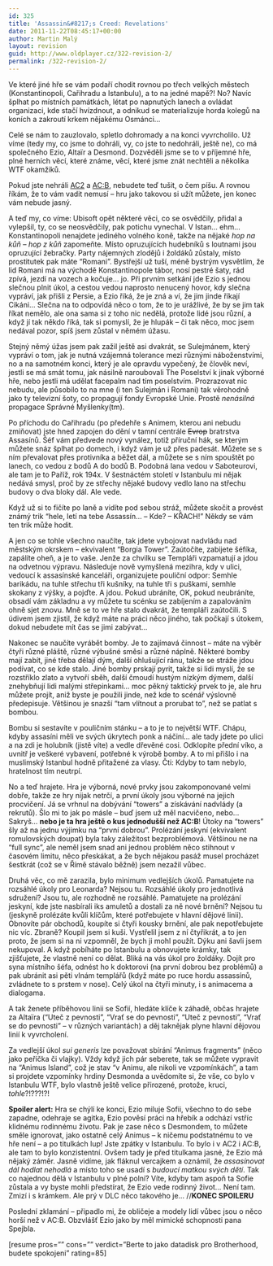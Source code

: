 ```yaml
---
id: 325
title: 'Assassin&#8217;s Creed: Revelations'
date: 2011-11-22T08:45:17+00:00
author: Martin Malý
layout: revision
guid: http://www.oldplayer.cz/322-revision-2/
permalink: /322-revision-2/
---
```

Ve které jiné hře se vám podaří chodit rovnou po třech velkých městech (Konstantinopoli, Cařihradu a Istanbulu), a to na jedné mapě?! No? Navíc šplhat po místních památkách, létat po napnutých lanech a ovládat organizaci, kde stačí hvízdnout, a odnikud se materializuje horda kolegů na koních a zakroutí krkem nějakému Osmánci&#8230;

Celé se nám to zauzlovalo, spletlo dohromady a na konci vyvrcholilo. Už víme (tedy my, co jsme to dohráli, vy, co jste to nedohráli, ještě ne), co má společného Ezio, Altaïr a Desmond. Dozvěděli jsme se to v příjemné hře, plné herních věcí, které známe, věcí, které jsme znát nechtěli a několika WTF okamžiků.

Pokud jste nehráli [AC2](http://www.oldplayer.cz/assassins-creed-ii) a [AC:B](http://www.oldplayer.cz/assassins-creed-brotherhood/), nebudete teď tušit, o čem píšu. A rovnou říkám, že to vám vadit nemusí &#8211; hru jako takovou si užít můžete, jen konec vám nebude jasný.

A teď my, co víme: Ubisoft opět některé věci, co se osvědčily, přidal a vylepšil, ty, co se neosvědčily, pak potichu vynechal. V Istan&#8230; ehm&#8230; Konstantinopoli nenajdete jediného volného koně, takže na nějaké _hop na kůň &#8211; hop z kůň_ zapomeňte. Místo opruzujících hudebníků s loutnami jsou opruzující žebračky. Party nájemných zlodějů i žoldáků zůstaly, místo prostitutek pak máte &#8220;Romani&#8221;. Bystřejší už tuší, méně bystrým vysvětlím, že lid Romani má na východě Konstantinopole tábor, nosí pestré šaty, rád zpívá, jezdí na vozech a kočuje&#8230; jo. Při prvním setkání jde Ezio s jednou slečnou plnit úkol, a cestou vedou naprosto nenucený hovor, kdy slečna vypráví, jak přišli z Persie, a Ezio říká, že je zná a ví, že jim jinde říkají Cikáni&#8230; Slečna na to odpovídá něco o tom, že to je urážlivé, že by se jim tak říkat nemělo, ale ona sama si z toho nic nedělá, protože lidé jsou různí, a když jí tak někdo říká, tak si pomyslí, že je hlupák &#8211; či tak něco, moc jsem nedával pozor, spíš jsem zůstal v němém úžasu.

Stejný němý úžas jsem pak zažil ještě asi dvakrát, se Sulejmánem, který vypráví o tom, jak je nutná vzájemná tolerance mezi různými náboženstvími, no a na samotném konci, který je ale opravdu vypečený, že člověk neví, jestli se má smát tomu, jak násilně naroubovali The Poselství k jinak výborné hře, nebo jestli má udělat facepalm nad tím poselstvím. Prozrazovat nic nebudu, ale působilo to na mne (i ten Sulejmán i Romani) tak věrohodně jako ty televizní šoty, co propagují fondy Evropské Unie. Prostě _nenásilná_ propagace Správné Myšlenky(tm).

Po příchodu do Cařihradu (po předehře s Animem, kterou ani nebudu zmiňovat) jste hned zapojen do dění v tamní centrále <del>Evrop</del> bratrstva Assasínů. Šéf vám předvede nový vynález, totiž příruční hák, se kterým můžete snáz šplhat po domech, i když vám je už přes padesát. Můžete se s ním převalovat přes protivníka a běžet dál, a můžete se s ním spouštět po lanech, co vedou z bodů A do bodů B. Podobná lana vedou v Saboteurovi, ale tam je to Paříž, rok 194x. V šestnáctém století v Istanbulu mi nějak nedává smysl, proč by ze střechy nějaké budovy vedlo lano na střechu budovy o dva bloky dál. Ale vede.

Když už si to fičíte po laně a vidíte pod sebou stráž, můžete skočit a provést známý trik &#8220;hele, letí na tebe Assassín&#8230; &#8211; Kde? &#8211; KŘACH!&#8221; Někdy se vám ten trik může hodit.

A jen co se tohle všechno naučíte, tak jdete vybojovat nadvládu nad městským okrskem &#8211; ekvivalent &#8220;Borgia Tower&#8221;. Zaútočíte, zabijete šéfíka, zapálíte oheň, a je to vaše. Jenže za chvilku se Templáři vzpamatují a jdou na odvetnou výpravu. Následuje nově vymyšlená mezihra, kdy v ulici, vedoucí k assasínské kanceláři, organizujete pouliční odpor: Semhle barikádu, na tuhle střechu tři kušníky, na tuhle tři s puškami, semhle skokany z výšky, a pojďte. A jdou. Pokud ubráníte, OK, pokud neubráníte, obsadí vám základnu a vy můžete tu scénku se zabíjením a zapalováním ohně sjet znovu. Mně se to ve hře stalo dvakrát, že templáři zaútočili. S údivem jsem zjistil, že když máte na práci něco jiného, tak počkají s útokem, dokud nebudete mít čas se jimi zabývat&#8230;

Nakonec se naučíte vyrábět bomby. Je to zajímavá činnost &#8211; máte na výběr čtyři různé pláště, různé výbušné směsi a různé náplně. Některé bomby mají zabít, jiné třeba dělají dým, další ohlušující ránu, takže se stráže jdou podívat, co se kde stalo. Jiné bomby prskají pyrit, takže si lidi myslí, že se rozstříklo zlato a vytvoří sběh, další čmoudí hustým nízkým dýmem, další znehybňují lidi malými střepinkami&#8230; moc pěkný taktický prvek to je, ale hru můžete projít, aniž byste je použili jinde, než kde to scénář výslovně předepisuje. Většinou je snazší &#8220;tam vlítnout a prorubat to&#8221;, než se patlat s bombou.

Bombu si sestavíte v pouličním stánku &#8211; a to je to největší WTF. Chápu, kdyby assasíni měli ve svých úkrytech ponk a náčiní&#8230; ale tady jdete po ulici a na zdi je holubník (jistě víte) a vedle dřevěné cosi. Odklopíte přední víko, a uvnitř je veškeré vybavení, potřebné k výrobě bomby. A to mi přišlo i na muslimský Istanbul hodně přitažené za vlasy. Čti: Kdyby to tam nebylo, hratelnost tím neutrpí.

No a teď hrajete. Hra je výborná, nové prvky jsou zakomponované velmi dobře, takže ze hry nijak netrčí, a první úkoly jsou výborné na jejich procvičení. Já se vrhnul na dobývání &#8220;towers&#8221; a získávání nadvlády (a rekrutů). Šlo mi to jak po másle &#8211; buď jsem už měl nacvičeno, nebo&#8230; Sakryš&#8230; **nebo je ta hra ještě o kus jednodušší než AC:B**! Útoky na &#8220;towers&#8221; šly až na jednu výjimku na &#8220;první dobrou&#8221;. Prolézání jeskyní (ekvivalent romulovských doupat) byla taky záležitost bezproblémová. Většinou ne na &#8220;full sync&#8221;, ale neměl jsem snad ani jednou problém něco stihnout v časovém limitu, něco přeskákat, a že bych nějakou pasáž musel procházet šestkrát (což se v Římě stávalo běžně) jsem nezažil vůbec.

Druhá věc, co mě zarazila, bylo minimum vedlejších úkolů. Pamatujete na rozsáhlé úkoly pro Leonarda? Nejsou tu. Rozsáhlé úkoly pro jednotlivá sdružení? Jsou tu, ale rozhodně ne rozsáhlé. Pamatujete na prolézání jeskyní, kde jste nasbírali iks amuletů a dostali za ně nové brnění? Nejsou tu (jeskyně prolézáte kvůli klíčům, které potřebujete v hlavní dějové linii). Obnovíte pár obchodů, koupíte si čtyři kousky brnění, ale pak nepotřebujete nic víc. Zbraně? Koupil jsem si kuši. Vystřelil jsem z ní čtyřikrát, a to jen proto, že jsem si na ni vzpomněl, že bych ji mohl použít. Dýku ani šavli jsem nekupoval. A když pobíháte po Istanbulu a obnovujete krámky, tak zjišťujete, že vlastně není co dělat. Bliká na vás úkol pro žoldáky. Dojít pro syna místního šéfa, odnést ho k doktorovi (na první dobrou bez problémů) a pak ubránit asi pěti vlnám templářů (když máte po ruce hordu assassínů, zvládnete to s prstem v nose). Celý úkol na čtyři minuty, i s animacema a dialogama.

A tak ženete příběhovou linii se Sofií, hledáte klíče k záhadě, občas hrajete za Altaïra (&#8220;Uteč z pevnosti&#8221;, &#8220;Vrať se do pevnosti&#8221;, &#8220;Uteč z pevnosti&#8221;, &#8220;Vrať se do pevnosti&#8221; &#8211; v různých variantách) a děj taknějak plyne hlavní dějovou linií k vyvrcholení.

Za vedlejší úkol _sui generis_ lze považovat sbírání &#8220;Animus fragments&#8221; (něco jako peříčka či vlajky). Vždy když jich pár seberete, tak se můžete vypravit na &#8220;Animus Island&#8221;, což je stav &#8220;v Animu, ale nikoli ve vzpomínkách&#8221;, a tam si projdete vzpomínky hrdiny Desmonda a uvědomíte si, že vše, co bylo v Istanbulu WTF, bylo vlastně ještě velice přirozené, protože, kruci, _tohle_?!???!?!

**Spoiler alert:** Hra se chýlí ke konci, Ezio miluje Sofii, všechno to do sebe zapadne, odehraje se agitka, Ezio pověsí práci na hřebík a odchází vstříc klidnému rodinnému životu. Pak je zase něco s Desmondem, to můžete směle ignorovat, jako ostatně celý Animus &#8211; k ničemu podstatnému to ve hře není &#8211; a po titulkách lup! Jste zpátky v Istanbulu. To bylo i v AC2 i AC:B, ale tam to bylo konzistentní. Ovšem tady je před titulkama jasné, že Ezio má nějaký záměr. Jasně vidíme, jak fláknul vercajkem a oznámil, že _assasínovat dál hodlat nehodlá_ a místo toho se usadí s _budoucí matkou svých dětí_. Tak co najednou dělá v Istanbulu v plné polní? Víte, kdyby tam aspoň ta Sofie zůstala a vy byste mohli předstírat, že Ezio vede rodinný život&#8230; Není tam. Zmizí i s krámkem. Ale prý v DLC něco takového je&#8230; //**KONEC SPOILERU**

Poslední zklamání &#8211; připadlo mi, že obličeje a modely lidí vůbec jsou o něco horší než v AC:B. Obzvlášť Ezio jako by měl mimické schopnosti pana Spejbla.

[resume pros=&#8221;&#8221; cons=&#8221;&#8221; verdict=&#8221;Berte to jako datadisk pro Brotherhood, budete spokojeni&#8221; rating=85]

<div id="google_plus_one">
  <g:plusone></g:plusone>
</div>

<div id="fb_send_like">
</div>